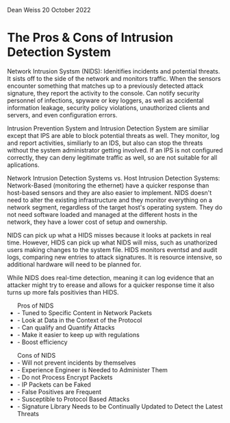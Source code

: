 Dean Weiss
20 October 2022

# The Pros & Cons of Intrusion Detection System

<p>
   Network Intrusion Systsm (NIDS): Idenitifies incidents and potential threats. It sists off to the side of the network and monitors traffic. When the sensors encounter something that matches up to a previously detected attack signature, they report the activity to the console. Can notify security personnel of infections, spyware or key loggers, as well as accidental information leakage, security policy violations, unauthorized clients and servers, and even configuration errors.
  
  Intrusion Prevention System and Intrusion Detection System are similiar except that IPS are able to block potential threats as well. They monitor, log and report activities, similiarly to an IDS, but also can stop the threats without the system administrator getting involved. If an IPS is not configured correctly, they can deny legitimate traffic as well, so are not suitable for all aplications.
  
  Network Intrusion Detection Systems vs. Host Intrusion Detection Systems: Network-Based (monitoring the ethernet) have a quicker response than host-based sensors and they are also easier to implement. NIDS doesn't need to alter the existing infrastructure and they monitor everything on a network segment, regardless of the target host's operating system. They do not need software loaded and managed at the different hosts in the network, they have a lower cost of setup and ownership.
  
  NIDS can pick up what a HIDS misses because it looks at packets in real time. However, HIDS can pick up what NIDS will miss, such as unathorized users making changes to the system file. HIDS monitors eventsd and audit logs, comparing new entries to attack signatures. It is resource intensive, so additional hardware will need to be planned for.
  
  While NIDS does real-time detection, meaning it can log evidence that an attacker might try to erease and allows for a quicker response time it also turns up more fals positivies than HIDS. 
  
<ul>   
  Pros of NIDS
    <li> - Tuned to Specific Content in Network Packets </li>
    <li> - Look at Data in the Context of the Protocol </li>
    <li> - Can qualify and Quantify Attacks </li>
    <li> - Make it easier to keep up with regulations </li>
    <li> - Boost efficiency </li>
</ul>
<ul>
  Cons of NIDS
    <li> - Will not prevent incidents by themselves </li>
    <li> - Experience Engineer is Needed to Administer Them </li>
    <li> - Do not Process Encrypt Packets </li>
    <li> - IP Packets can be Faked </li>
    <li> - False Positives are Frequent </li>
    <li> - Susceptible to Protocol Based Attacks </li>
   <li> - Signature Library Needs to be Continually Updated to Detect the Latest Threats </li>
 </ul>
</p>
